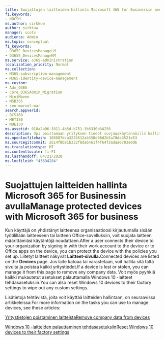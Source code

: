 ```yaml
---
title: Suojattujen laitteiden hallinta Microsoft 365 for Businessin avulla
f1.keywords:
- NOCSH
ms.author: sirkkuw
author: sirkkuw
manager: scotv
audience: Admin
ms.topic: conceptual
f1_keywords:
- O365E_DevicesManageLM
- O365E_DevicesManageKM
ms.service: o365-administration
localization_priority: Normal
ms.collection:
- M365-subscription-management
- M365-identity-device-management
ms.custom:
- Adm_O365
- Core_O365Admin_Migration
- MiniMaven
- MSB365
- seo-marvel-mar
search.appverid:
- BCS160
- MET150
- MOE150
ms.assetid: 018a2a96-3811-4b5d-b751-3b6330b34256
description: Opi poistamaan yrityksen tiedot suojauskäytännöillä hallituista laitteista sekä palauttamaan Windows 10 -laitteet tehdasasetuksiinsa.
ms.openlocfilehash: 180887dca3226512ab558e98d2b5a78da3521e53
ms.sourcegitcommit: 2614f8b81b332f8dab461f4f64f3adaa6703e0d6
ms.translationtype: MT
ms.contentlocale: fi-FI
ms.lasthandoff: 04/21/2020
ms.locfileid: "43634284"
---
```

# <a name="manage-protected-devices-with-microsoft-365-for-business"></a><span data-ttu-id="412fd-103">Suojattujen laitteiden hallinta Microsoft 365 for Businessin avulla</span><span class="sxs-lookup"><span data-stu-id="412fd-103">Manage protected devices with Microsoft 365 for business</span></span>

<span data-ttu-id="412fd-104">Kun käyttäjä on yhdistänyt laitteensa organisaatioosi kirjautumalla sisään työtilillään laitteeseen tai laitteen Office-sovelluksiin, voit suojata laitteen määrittämiäsi käytäntöjä noudattaen.</span><span class="sxs-lookup"><span data-stu-id="412fd-104">After a user connects their device to your organization by signing in with their work account to the device or to Office apps on the device, you can protect the device with the policies you set up.</span></span> <span data-ttu-id="412fd-105">Liitetyt laitteet näkyvät **Laitteet-sivulla.**</span><span class="sxs-lookup"><span data-stu-id="412fd-105">Connected devices are listed on the **Devices** page.</span></span> <span data-ttu-id="412fd-106">Jos laite katoaa tai varastetaan, voit hallita sitä tältä sivulta ja poistaa kaikki yritystiedot.</span><span class="sxs-lookup"><span data-stu-id="412fd-106">If a device is lost or stolen, you can manage it from this page to remove any company data.</span></span> <span data-ttu-id="412fd-107">Voit myös pyyhkiä kaikki mukautetut asetukset palauttamalla Windows 10 -laitteet tehdasasetuksiin.</span><span class="sxs-lookup"><span data-stu-id="412fd-107">You can also reset Windows 10 devices to their factory settings to wipe out any custom settings.</span></span> 

<span data-ttu-id="412fd-108">Lisätietoja tehtävistä, joita voit käyttää laitteiden hallintaan, on seuraavissa artikkeleissa:</span><span class="sxs-lookup"><span data-stu-id="412fd-108">For more information on the tasks you can use to manage devices, see these articles:</span></span> 
  
[<span data-ttu-id="412fd-109">Yritystietojen poistaminen laitteista</span><span class="sxs-lookup"><span data-stu-id="412fd-109">Remove company data from devices</span></span>](remove-company-data.md)
  
[<span data-ttu-id="412fd-110">Windows 10 -laitteiden palauttaminen tehdasasetuksiin</span><span class="sxs-lookup"><span data-stu-id="412fd-110">Reset Windows 10 devices to their factory settings</span></span>](reset-devices-to-factory-settings.md)
  

